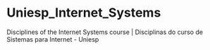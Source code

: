 # Uniesp_Internet_Systems
Disciplines of the Internet Systems course | Disciplinas do curso de Sistemas para Internet - Uniesp
